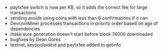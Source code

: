 * paytxfee switch is now per KB, so it adds the correct fee for large transactions
* sending avoids using coins with less than 6 confirmations if it can
* DevcoinMiner processes transactions in priority order based on age of dependencies
* make sure generation doesn't start before block 74000 downloaded
* bugfixes by Dean Gores
* testnet, keypoololdest and paytxfee added to getinfo
